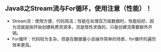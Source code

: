 ## Java8之Stream流与For循环，使用注意（性能）！

* Stream流：使用方便，代码简洁；性能在处理百万级数据时，性能较好。因为流就是刚开始创建耗费资源多，流是惰性求值的，只是创建流需要额外开销。
* For循环：代码较为复杂，但是在数据量小且操作简单的场景，for循环的遍历效率更高。